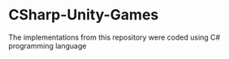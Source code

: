 # CSharp-Unity-Games
The implementations from this repository were coded using C# programming language
